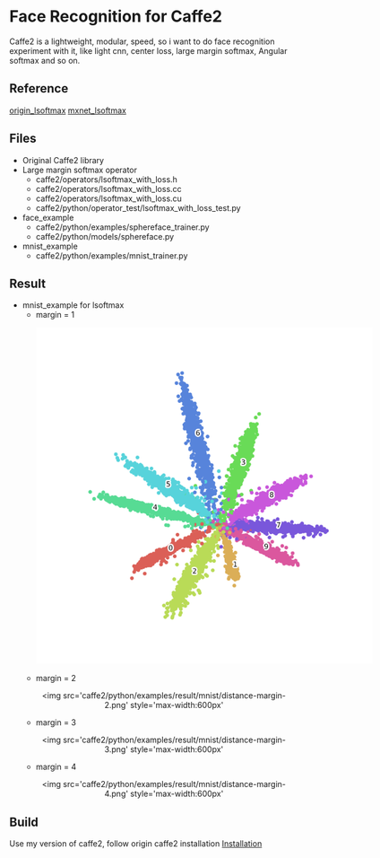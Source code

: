 # Face Recognition for Caffe2
Caffe2 is a lightweight, modular, speed, so i want to do face recognition experiment with it, like light cnn, center loss, large margin softmax, Angular softmax and so on.

## Reference
[origin_lsoftmax](https://github.com/wy1iu/LargeMargin_Softmax_Loss.git)
[mxnet_lsoftmax](https://github.com/luoyetx/mx-lsoftmax.git)

## Files
- Original Caffe2 library
- Large margin softmax operator
  * caffe2/operators/lsoftmax_with_loss.h
  * caffe2/operators/lsoftmax_with_loss.cc
  * caffe2/operators/lsoftmax_with_loss.cu
  * caffe2/python/operator_test/lsoftmax_with_loss_test.py
- face_example
  * caffe2/python/examples/sphereface_trainer.py
  * caffe2/python/models/sphereface.py
- mnist_example
  * caffe2/python/examples/mnist_trainer.py

## Result
- mnist_example for lsoftmax 
  * margin = 1  <p align='center'><img src='caffe2/python/examples/result/mnist/distance-margin-1.png' style='max-width:600px'></img></p> 
  * margin = 2  <p align='center'><img src='caffe2/python/examples/result/mnist/distance-margin-2.png' style='max-width:600px'</img></p>
  * margin = 3  <p align='center'><img src='caffe2/python/examples/result/mnist/distance-margin-3.png' style='max-width:600px'</img></p>
  * margin = 4  <p align='center'><img src='caffe2/python/examples/result/mnist/distance-margin-4.png' style='max-width:600px'</img></p>
  
## Build
Use my version of  caffe2, follow origin caffe2 installation [Installation](http://caffe2.ai/docs/getting-started.html)
